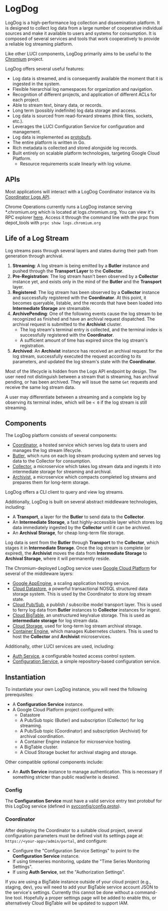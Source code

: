 LogDog
======

LogDog is a high-performance log collection and dissemination platform. It is
designed to collect log data from a large number of cooperative individual
sources and make it available to users and systems for consumption. It is
composed of several services and tools that work cooperatively to provide a
reliable log streaming platform.

Like other LUCI components, LogDog primarily aims to be useful to the
[Chromium](https://www.chromium.org/) project.

LogDog offers several useful features:

* Log data is streamed, and is consequently available the moment that it is
  ingested in the system.
* Flexible hierarchial log namespaces for organization and navigation.
* Recognition of different projects, and application of different ACLs for each
  project.
* Able to stream text, binary data, or records.
* Long term (possibly indefinite) log data storage and access.
* Log data is sourced from read-forward streams (think files, sockets, etc.).
* Leverages the LUCI Configuration Service for configuration and management.
* Log data is implemented as [protobufs](api/logpb/log.proto).
* The entire platform is written in Go.
* Rich metadata is collected and stored alongside log records.
* Built entirely on scalable platform technologies, targeting Google Cloud
  Platform.
  * Resource requirements scale linearly with log volume.


## APIs

Most applications will interact with a LogDog Coordinator instance via its
[Coordinator Logs API](api/endpoints/coordinator/logs/v1).

Chrome Operations currently runs a LogDog instance serving *.chromium.org
which is located at logs.chromium.org. You can view it's RPC explorer
[here](https://logs.chromium.org/rpcexplorer/services/).
Access it through the command line with the prpc from depot_tools with
`prpc show logs.chromium.org`

## Life of a Log Stream

Log streams pass through several layers and states during their path from
generation through archival.

1. **Streaming**: A log stream is being emitted by a **Butler** instance and
   pushed through the **Transport Layer** to the **Collector**.
  1. **Pre-Registration**: The log stream hasn't been observed by a
     **Collector** instance yet, and exists only in the mind of the **Butler**
     and the **Transport** layer.
  1. **Registered**: The log stream has been observed by a **Collector**
     instance and successfully registered with the **Coordinator**. At this
     point, it becomes queryable, listable, and the records that have been
     loaded into **Intermediate Storage** are streamable.
1. **ArchivePending**: One of the following events cause the log stream to be
   recognized as finished and have an archival request dispatched. The archival
   request is submitted to the **Archivist** cluster.
   * The log stream's terminal entry is collected, and the terminal index is
     successfully registered with the **Coordinator**.
   * A sufficient amount of time has expired since the log stream's
     registration.
1. **Archived**: An **Archivist** instance has received an archival request for
   the log stream, successfully executed the request according to its
   parameters, and updated the log stream's state with the **Coordinator**.


Most of the lifecycle is hidden from the Logs API endpoint by design. The user
need not distinguish between a stream that is streaming, has archival pending,
or has been archived. They will issue the same `Get` requests and receive the
same log stream data.

A user may differentiate between a streaming and a complete log by observing its
terminal index, which will be `< 0` if the log stream is still streaming.


## Components

The LogDog platform consists of several components:

* [Coordinator](appengine/coordinator), a hosted service which serves log data
  to users and manages the log stream lifecycle.
* [Butler](client/cmd/logdog_butler), which runs on each log stream producing
  system and serves log data to the Collector for consumption.
* [Collector](server/cmd/logdog_collector), a microservice which takes log
  stream data and ingests it into intermediate storage for streaming and
  archival.
* [Archivist](server/cmd/logdog_archivist), a microservice which compacts
  completed log streams and prepares them for long-term storage.

LogDog offers a CLI client to query and view log streams.

Additionally, LogDog is built on several abstract middleware technologies,
including:

* A **Transport**, a layer for the **Butler** to send data to the **Collector**.
* An **Intermediate Storage**, a fast highly-accessible layer which stores log
  data immediately ingested by the **Collector** until it can be archived.
* An **Archival Storage**, for cheap long-term file storage.

Log data is sent from the **Butler** through **Transport** to the **Collector**,
which stages it in **Intermediate Storage**. Once the log stream is complete
(or expired), the **Archivist** moves the data from **Intermediate Storage** to
**Archival Storage**, where it will permanently reside.

The Chromium-deployed LogDog service uses
[Google Cloud Platform](https://cloud.google.com/) for several of the middleware
layers:

* [Google AppEngine](https://cloud.google.com/appengine), a scaling application
  hosting service.
* [Cloud Datastore](https://cloud.google.com/datastore/), a powerful
  transactional NOSQL structured data storage system. This is used by the
  Coordinator to store log stream state.
* [Cloud Pub/Sub](https://cloud.google.com/pubsub/), a publish / subscribe model
  transport layer. This is used to ferry log data from **Butler** instances to
  **Collector** instances for ingest.
* [Cloud BigTable](https://cloud.google.com/bigtable/), an unstructured
  key/value storage. This is used as **intermediate storage** for log stream
  data.
* [Cloud Storage](https://cloud.google.com/storage/), used for long-term log
  stream archival storage.
* [Container Engine](https://cloud.google.com/container-engine/), which manages
  Kubernetes clusters. This is used to host the **Collector** and **Archivist**
  microservices.

Additionally, other LUCI services are used, including:

* [Auth Service](https://github.com/luci/luci-py/tree/master/appengine/auth_service),
  a configurable hosted access control system.
* [Configuration Service](https://github.com/luci/luci-py/tree/master/appengine/config_service),
  a simple repository-based configuration service.

## Instantiation

To instantiate your own LogDog instance, you will need the following
prerequisites:

* A **Configuration Service** instance.
* A Google Cloud Platform project configured with:
  * Datastore
  * A Pub/Sub topic (Butler) and subscription (Collector) for log streaming.
  * A Pub/Sub topic (Coordinator) and subscription (Archivist) for archival
    coordination.
  * A Container Engine instance for microservice hosting.
  * A BigTable cluster.
  * A Cloud Storage bucket for archival staging and storage.

Other compatible optional components include:

* An **Auth Service** instance to manage authentication. This is necessary if
  something stricter than public read/write is desired.

### Config

The **Configuration Service** must have a valid service entry text protobuf for
this LogDog service (defined in
[svcconfig/config.proto](api/config/svcconfig/config.proto)).

### Coordinator

After deploying the Coordinator to a suitable cloud project, several
configuration parameters must be defined visit its settings page at:
`https://<your-app>/admin/portal`, and configure:

* Configure the "Configuration Service Settings" to point to the **Configuration
  Service** instance.
* If using timeseries monitoring, update the "Time Series Monitoring Settings".
* If using **Auth Service**, set the "Authorization Settings".

If you are using a BigTable instance outside of your cloud project (e.g.,
staging, dev), you will need to add your BigTable service account JSON to the
service's settings. Currently this cannot be done without a command-line tool.
Hopefully a proper settings page will be added to enable this, or alternatively
Cloud BigTable will be updated to support IAM.
